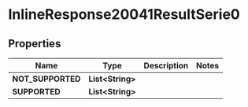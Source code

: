 # InlineResponse20041ResultSerie0

## Properties
Name | Type | Description | Notes
------------ | ------------- | ------------- | -------------
**NOT_SUPPORTED** | **List&lt;String&gt;** |  | 
**SUPPORTED** | **List&lt;String&gt;** |  | 
